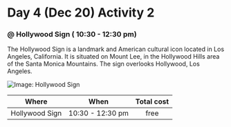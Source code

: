 # Day 4 (Dec 20) Activity 2
### @ Hollywood Sign ( 10:30 - 12:30 pm)

  The Hollywood Sign is a landmark and American cultural icon located in Los Angeles, California. It is situated on Mount Lee, in the Hollywood Hills area of the Santa Monica Mountains. The sign overlooks Hollywood, Los Angeles.

![Image: Hollywood Sign](https://upload.wikimedia.org/wikipedia/commons/thumb/5/5a/Hollywood_Sign_%28Zuschnitt%29.jpg/1200px-Hollywood_Sign_%28Zuschnitt%29.jpg)

|Where             |When     |Total cost|
|:----------------:|:-------:|:--------:|
|Hollywood Sign|10:30 - 12:30 pm| free|   

